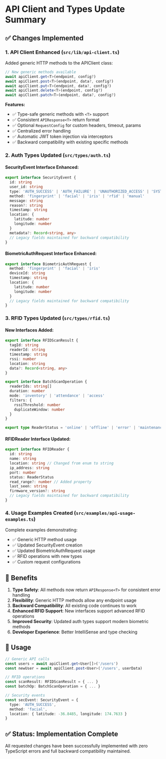 # API Client and Types Update Summary

## ✅ Changes Implemented

### 1. **API Client Enhanced** (`src/lib/api-client.ts`)

Added generic HTTP methods to the APIClient class:

```typescript
// New generic methods available
await apiClient.get<T>(endpoint, config?)
await apiClient.post<T>(endpoint, data?, config?)
await apiClient.put<T>(endpoint, data?, config?)
await apiClient.delete<T>(endpoint, config?)
await apiClient.patch<T>(endpoint, data?, config?)
```

**Features:**
- ✅ Type-safe generic methods with `<T>` support
- ✅ Consistent `APIResponse<T>` return format
- ✅ Optional `RequestConfig` for custom headers, timeout, params
- ✅ Centralized error handling
- ✅ Automatic JWT token injection via interceptors
- ✅ Backward compatibility with existing specific methods

### 2. **Auth Types Updated** (`src/types/auth.ts`)

#### SecurityEvent Interface Enhanced:
```typescript
export interface SecurityEvent {
  id: string
  user_id: string
  type: 'AUTH_SUCCESS' | 'AUTH_FAILURE' | 'UNAUTHORIZED_ACCESS' | 'SYSTEM_ALERT'
  method: 'fingerprint' | 'facial' | 'iris' | 'rfid' | 'manual'
  message: string
  reason?: string
  timestamp: string
  location: {
    latitude: number
    longitude: number
  }
  metadata?: Record<string, any>
  // Legacy fields maintained for backward compatibility
}
```

#### BiometricAuthRequest Interface Enhanced:
```typescript
export interface BiometricAuthRequest {
  method: 'fingerprint' | 'facial' | 'iris'
  deviceId: string
  timestamp: string
  location: {
    latitude: number
    longitude: number
  }
  // Legacy fields maintained for backward compatibility
}
```

### 3. **RFID Types Updated** (`src/types/rfid.ts`)

#### New Interfaces Added:
```typescript
export interface RFIDScanResult {
  tagId: string
  readerId: string
  timestamp: string
  rssi: number
  location: string
  data?: Record<string, any>
}

export interface BatchScanOperation {
  readerIds: string[]
  duration: number
  mode: 'inventory' | 'attendance' | 'access'
  filters: {
    rssiThreshold: number
    duplicateWindow: number
  }
}

export type ReaderStatus = 'online' | 'offline' | 'error' | 'maintenance'
```

#### RFIDReader Interface Updated:
```typescript
export interface RFIDReader {
  id: string
  name: string
  location: string // Changed from enum to string
  ip_address: string
  port: number
  status: ReaderStatus
  read_range?: number // Added property
  last_seen: string
  firmware_version?: string
  // Legacy fields maintained for backward compatibility
}
```

### 4. **Usage Examples Created** (`src/examples/api-usage-examples.ts`)

Complete examples demonstrating:
- ✅ Generic HTTP method usage
- ✅ Updated SecurityEvent creation
- ✅ Updated BiometricAuthRequest usage
- ✅ RFID operations with new types
- ✅ Custom request configurations

## 🎯 Benefits

1. **Type Safety**: All methods now return `APIResponse<T>` for consistent error handling
2. **Flexibility**: Generic HTTP methods allow any endpoint usage
3. **Backward Compatibility**: All existing code continues to work
4. **Enhanced RFID Support**: New interfaces support advanced RFID operations
5. **Improved Security**: Updated auth types support modern biometric methods
6. **Developer Experience**: Better IntelliSense and type checking

## 🚀 Usage

```typescript
// Generic API calls
const users = await apiClient.get<User[]>('/users')
const newUser = await apiClient.post<User>('/users', userData)

// RFID operations
const scanResult: RFIDScanResult = { ... }
const batchOp: BatchScanOperation = { ... }

// Security events
const secEvent: SecurityEvent = { 
  type: 'AUTH_SUCCESS',
  method: 'facial',
  location: { latitude: -36.8485, longitude: 174.7633 }
}
```

## ✅ Status: Implementation Complete

All requested changes have been successfully implemented with zero TypeScript errors and full backward compatibility maintained.

